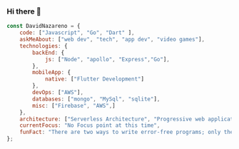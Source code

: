 ### Hi there 👋

```javascript
const DavidNazareno = {
    code: ["Javascript", "Go", "Dart" ],
    askMeAbout: ["web dev", "tech", "app dev", "video games"],
    technologies: {
        backEnd: {
            js: ["Node", "apollo", "Express","Go"],
        },
        mobileApp: {
            native: ["Flutter Development"]
        },
        devOps: ["AWS"],
        databases: ["mongo", "MySql", "sqlite"],
        misc: ["Firebase", "AWS",]
    },
    architecture: ["Serverless Architecture", "Progressive web applications", "Single page applications"],
    currentFocus: "No Focus point at this time",
    funFact: "There are two ways to write error-free programs; only the third one works"
};
```


<!--
**DavidNazareno/DavidNazareno** is a ✨ _special_ ✨ repository because its `README.md` (this file) appears on your GitHub profile.

Here are some ideas to get you started:

- 🔭 I’m currently working on ...
- 🌱 I’m currently learning ...
- 👯 I’m looking to collaborate on ...
- 🤔 I’m looking for help with ...
- 💬 Ask me about ...
- 📫 How to reach me: ...
- 😄 Pronouns: ...
- ⚡ Fun fact: ...
-->

